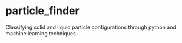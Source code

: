 # particle_finder
Classifying solid and liquid particle configurations through python and machine learning techniques
